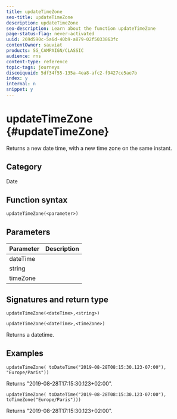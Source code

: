 ```yaml
---
title: updateTimeZone
seo-title: updateTimeZone
description: updateTimeZone
seo-description: Learn about the function updateTimeZone
page-status-flag: never-activated
uuid: 269d590c-5a6d-40b9-a879-02f5033863fc
contentOwner: sauviat
products: SG_CAMPAIGN/CLASSIC
audience: rns
content-type: reference
topic-tags: journeys
discoiquuid: 5df34f55-135a-4ea8-afc2-f9427ce5ae7b
index: y
internal: n
snippet: y
---
```


# updateTimeZone {#updateTimeZone}

Returns a new date time, with a new time zone on the same instant.

## Category

Date

## Function syntax

`updateTimeZone(<parameter>)`

## Parameters

|Parameter|Description|
|--- |--- |
|dateTime||
|string|
|timeZone||

## Signatures and return type

`updateTimeZone(<dateTime>,<string>)`

`updateTimeZone(<dateTime>,<timeZone>)`

Returns a datetime.

## Examples

`updateTimeZone( toDateTime("2019-08-28T08:15:30.123-07:00"), "Europe/Paris"))`

Returns "2019-08-28T17:15:30.123+02:00".

`updateTimeZone( toDateTime("2019-08-28T08:15:30.123-07:00"), toTimeZone("Europe/Paris")))`

Returns "2019-08-28T17:15:30.123+02:00".
